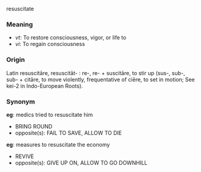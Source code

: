 resuscitate
### Meaning
+ _vt_: To restore consciousness, vigor, or life to
+ _vi_: To regain consciousness

### Origin

Latin resuscitāre, resuscitāt- : re-, re- + suscitāre, to stir up (sus-, sub-, sub- + citāre, to move violently, frequentative of ciēre, to set in motion; See kei-2 in Indo-European Roots).

### Synonym

__eg__: medics tried to resuscitate him

+ BRING ROUND
+ opposite(s): FAIL TO SAVE, ALLOW TO DIE

__eg__: measures to resuscitate the economy

+ REVIVE
+ opposite(s): GIVE UP ON, ALLOW TO GO DOWNHILL


